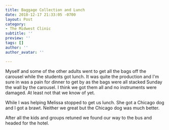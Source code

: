 ```yaml
---
title: Baggage Collection and Lunch
date: 2018-12-17 21:33:05 -0700
layout: Post
category:
- The Midwest Clinic
subtitle: ''
preview: ''
tags: []
author: ''
author_avatar: ''

---
```

Myself and some of the other adults went to get all the bags off the carousel while the students got lunch. It was quite the production and I'm sure in was a pain for dinner to get by as the bags were all stacked Sunday the wall by the carousel. I think we got them all and no instruments were damaged. At least not that we know of yet.

While I was helping Melissa stopped to get us lunch. She got a Chicago dog and I got a brawt. Neither we great but the Chicago dog was much better. 

After all the kids and groups retuned we found our way to the bus and headed for the hotel. 